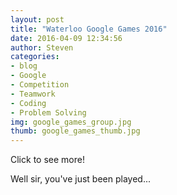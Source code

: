 ```yaml
---
layout: post          
title: "Waterloo Google Games 2016"
date: 2016-04-09 12:34:56
author: Steven
categories:
- blog
- Google             
- Competition
- Teamwork
- Coding
- Problem Solving
img: google_games_group.jpg       
thumb: google_games_thumb.jpg    
---
```

Click to see more!
<!--more-->
Well sir, you've just been played...

